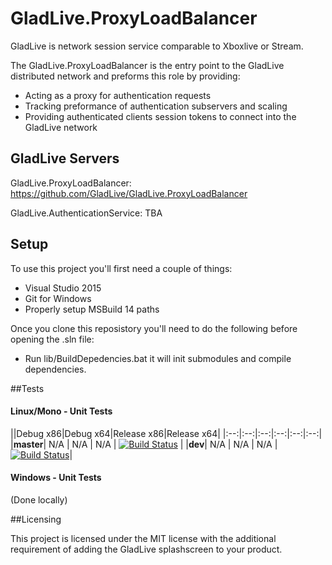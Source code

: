 # GladLive.ProxyLoadBalancer

GladLive is network session service comparable to Xboxlive or Stream. 

The GladLive.ProxyLoadBalancer is the entry point to the GladLive distributed network and preforms this role by providing:
  - Acting as a proxy for authentication requests
  - Tracking preformance of authentication subservers and scaling
  - Providing authenticated clients session tokens to connect into the GladLive network

## GladLive Servers

GladLive.ProxyLoadBalancer: https://github.com/GladLive/GladLive.ProxyLoadBalancer

GladLive.AuthenticationService: TBA

## Setup

To use this project you'll first need a couple of things:
  - Visual Studio 2015
  - Git for Windows
  - Properly setup MSBuild 14 paths
  
Once you clone this reposistory you'll need to do the following before opening the .sln file:
  - Run lib/BuildDepedencies.bat it will init submodules and compile dependencies.

##Tests

#### Linux/Mono - Unit Tests
||Debug x86|Debug x64|Release x86|Release x64|
|:--:|:--:|:--:|:--:|:--:|:--:|
|**master**| N/A | N/A | N/A | [![Build Status](https://travis-ci.org/GladLive/GladLive.ProxyLoadBalancer.svg?branch=master)](https://travis-ci.org/HelloKitty/GladLive/GladLive.ProxyLoadBalancer) |
|**dev**| N/A | N/A | N/A | [![Build Status](https://travis-ci.org/GladLive/GladLive.ProxyLoadBalancer.svg?branch=dev)](https://travis-ci.org/GladLive/GladLive.ProxyLoadBalancer)|

#### Windows - Unit Tests

(Done locally)

##Licensing

This project is licensed under the MIT license with the additional requirement of adding the GladLive splashscreen to your product.

